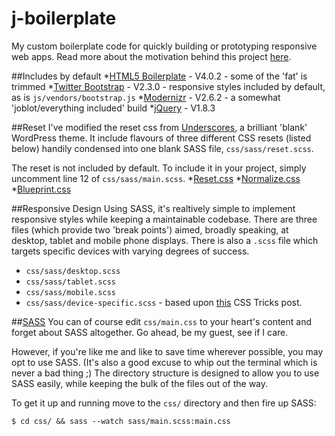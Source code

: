 j-boilerplate
=============

My custom boilerplate code for quickly building or prototyping responsive web apps. Read more about the motivation behind this project [here](http://jeshua.co/j-boilerplate/).

##Includes by default
*[HTML5 Boilerplate](http://html5boilerplate.com/) - V4.0.2 - some of the 'fat' is trimmed
*[Twitter Bootstrap](http://twitter.github.io/bootstrap/) - V2.3.0 - responsive styles included by default, as is `js/vendors/bootstrap.js`
*[Modernizr](http://modernizr.com/) - V2.6.2 - a somewhat 'joblot/everything included' build
*[jQuery](http://jquery.com/) -  V1.8.3

##Reset
I've modified the reset css from [Underscores](http://underscores.me/), a brilliant 'blank' WordPress theme. It include flavours of three different CSS resets (listed below) handily condensed into one blank SASS file, `css/sass/reset.scss`.

The reset is not included by default. To include it in your project, simply uncomment line 12 of `css/sass/main.scss`.
*[Reset.css](http://meyerweb.com/eric/tools/css/reset/)
*[Normalize.css](http://necolas.github.io/normalize.css/)
*[Blueprint.css](http://www.blueprintcss.org/)

##Responsive Design
Using SASS, it's realtively simple to implement responsive styles while keeping a maintainable codebase. There are three files (which provide two 'break points') aimed, broadly speaking, at desktop, tablet and mobile phone displays. There is also a `.scss` file which targets specific devices with varying degrees of success.

* `css/sass/desktop.scss`
* `css/sass/tablet.scss`
* `css/sass/mobile.scss`
* `css/sass/device-specific.scss` - based upon [this](http://css-tricks.com/snippets/css/media-queries-for-standard-devices/) CSS Tricks post.

##[SASS](http://sass-lang.com/)
You can of course edit `css/main.css` to your heart's content and forget about SASS altogether. Go ahead, be my guest, see if I care.

However, if you're like me and like to save time wherever possible, you may opt to use SASS. (It's also a good excuse to whip out the terminal which is never a bad thing ;) The directory structure is designed to allow you to use SASS easily, while keeping the bulk of the files out of the way.

To get it up and running move to the `css/` directory and then fire up SASS:

	$ cd css/ && sass --watch sass/main.scss:main.css